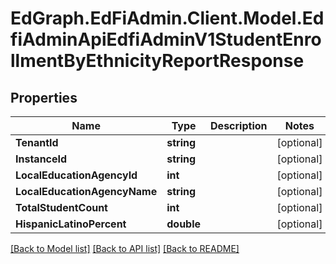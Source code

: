 # EdGraph.EdFiAdmin.Client.Model.EdfiAdminApiEdfiAdminV1StudentEnrollmentByEthnicityReportResponse

## Properties

Name | Type | Description | Notes
------------ | ------------- | ------------- | -------------
**TenantId** | **string** |  | [optional] 
**InstanceId** | **string** |  | [optional] 
**LocalEducationAgencyId** | **int** |  | [optional] 
**LocalEducationAgencyName** | **string** |  | [optional] 
**TotalStudentCount** | **int** |  | [optional] 
**HispanicLatinoPercent** | **double** |  | [optional] 

[[Back to Model list]](../README.md#documentation-for-models) [[Back to API list]](../README.md#documentation-for-api-endpoints) [[Back to README]](../README.md)

